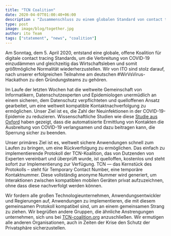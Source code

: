 ```yaml
---
title: "TCN Coalition"
date: 2020-04-07T01:00:40+06:00
description : "Zusammenschluss zu einem globalen Standard von contact tracing Apps mit höchstem Privatsphärenschutz zur Bekämpfung von COVID-19"
type: post
image: image/blog/together.jpg
author: ito Team
tags: ["statement", "news", "coalition"]
---
```


Am Sonntag, dem 5. April 2020, entstand eine globale, offene Koalition für digitale contact tracing Standards, um die Verbreitung von COVID-19 einzudämmen und gleichzeitig das Wirtschaftsleben und somit größtmögliche Normalität wiederherzustellen. Wir von ITO sind stolz darauf, nach unserer erfolgreichen Teilnahme am deutschen #WirVsVirus-Hackathon zu den Gründungsteams zu gehören. 

Im Laufe der letzten Wochen hat die weltweite Gemeinschaft von Informatikern, Datenschutzexperten und Epidemiologen unermüdlich an einem sicheren, dem Datenschutz verpflichteten und quelloffenen Ansatz gearbeitet, um eine weltweit kompatible Kontaktnachverfolgung zu ermöglichen. Unser Ziel ist es, die Zahl der Neuinfektionen in der COVID-19-Epidemie zu reduzieren. Wissenschaftliche Studien wie diese [Studie aus Oxford](https://science.sciencemag.org/content/early/2020/03/30/science.abb6936) haben gezeigt, dass die automatisierte Ermittlung von Kontakten die Ausbreitung von COVID-19 verlangsamen und dazu beitragen kann, die Sperrung sicher zu beenden.

Unser primäres Ziel ist es, weltweit sichere Anwendungen schnell zum Laufen zu bringen, um eine Rückverfolgung zu ermöglichen. 
Das einfach zu implementierende Protokoll der TCN-Koalition, das von Dutzenden von Experten vereinbart und überprüft wurde, ist quelloffen, kostenlos und steht sofort zur Implementierung zur Verfügung. TCN — das Kernstück des Protokolls – steht für Temporary Contact Number, eine temporäre Kontaktnummer. Diese vollständig anonyme Nummer wird generiert, um Interaktionen zwischen kompatiblen mobilen Geräten privat aufzuzeichnen, ohne dass diese nachverfolgt werden können. 

Wir fordern alle großen Technologieunternehmen, Anwendungsentwickler und Regierungen auf, Anwendungen zu implementieren, die mit diesem gemeinsamen Protokoll kompatibel sind, um an einem gemeinsamen Strang zu ziehen. Wir begrüßen andere Gruppen, die ähnliche Anstrengungen unternehmen, sich uns bei [TCN-coalition.org](https://www.tcn-coalition.org) anzuschließen. Wir ermutigen alle anderen Organisationen, auch in Zeiten der Krise den Schutz der Privatsphäre sicherzustellen.

